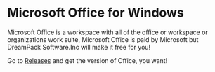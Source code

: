 # Microsoft Office for Windows
Microsoft Office is a workspace with all of the office or workspace or organizations work suite,
Microsoft Office is paid by Microsoft
but DreamPack Software.Inc will make it free for you!

Go to [Releases](https://github.com/DreamPack-Software/Microsoft.Office/releases/) and get the version of Office, you want!
